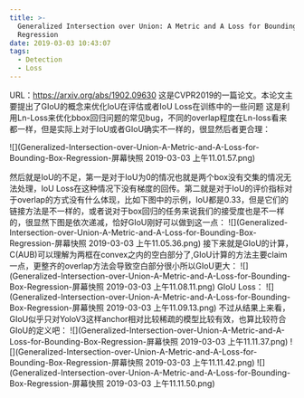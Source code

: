 ```yaml
---
title: >-
  Generalized Intersection over Union: A Metric and A Loss for Bounding Box
  Regression
date: 2019-03-03 10:43:07
tags:
  - Detection
  - Loss
---
```

URL：https://arxiv.org/abs/1902.09630
这是CVPR2019的一篇论文。本论文主要提出了GIoU的概念来优化IoU在评估或者IoU Loss在训练中的一些问题
这是利用Ln-Loss来优化bbox回归问题的常见bug，不同的overlap程度在Ln-loss看来都一样，但是实际上对于IoU或者GIoU确实不一样的，很显然后者更合理：

![](Generalized-Intersection-over-Union-A-Metric-and-A-Loss-for-Bounding-Box-Regression-屏幕快照 2019-03-03 上午11.01.57.png)

然后就是IoU的不足，第一是对于IoU为0的情况也就是两个box没有交集的情况无法处理，IoU Loss在这种情况下没有梯度的回传。第二就是对于IoU的评价指标对于overlap的方式没有什么体现，比如下图中的示例，IoU都是0.33，但是它们的链接方法是不一样的，或者说对于box回归的任务来说我们的接受度也是不一样的，很显然下图是依次递减，恰好GIoU刚好可以做到这一点：
![](Generalized-Intersection-over-Union-A-Metric-and-A-Loss-for-Bounding-Box-Regression-屏幕快照 2019-03-03 上午11.05.36.png)
接下来就是GIoU的计算，C\(AUB)可以理解为两框在convex之内的空白部分了,GIoU计算的方法主要claim一点，更整齐的overlap方法会导致空白部分很小所以GIoU更大：
![](Generalized-Intersection-over-Union-A-Metric-and-A-Loss-for-Bounding-Box-Regression-屏幕快照 2019-03-03 上午11.08.11.png)
GIoU Loss：
![](Generalized-Intersection-over-Union-A-Metric-and-A-Loss-for-Bounding-Box-Regression-屏幕快照 2019-03-03 上午11.09.13.png)
不过从结果上来看，GIoU似乎只对YoloV3这样anchor相对比较稀疏的模型比较有效，也算比较符合GIoU的定义吧：
![](Generalized-Intersection-over-Union-A-Metric-and-A-Loss-for-Bounding-Box-Regression-屏幕快照 2019-03-03 上午11.11.37.png)
![](Generalized-Intersection-over-Union-A-Metric-and-A-Loss-for-Bounding-Box-Regression-屏幕快照 2019-03-03 上午11.11.42.png)
![](Generalized-Intersection-over-Union-A-Metric-and-A-Loss-for-Bounding-Box-Regression-屏幕快照 2019-03-03 上午11.11.50.png)
